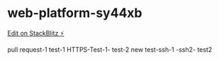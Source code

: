 # web-platform-sy44xb

[Edit on StackBlitz ⚡️](https://stackblitz.com/edit/web-platform-sy44xb)

pull request-1 test-1 HTTPS-Test-1- test-2
new test-ssh-1 -ssh2- test2